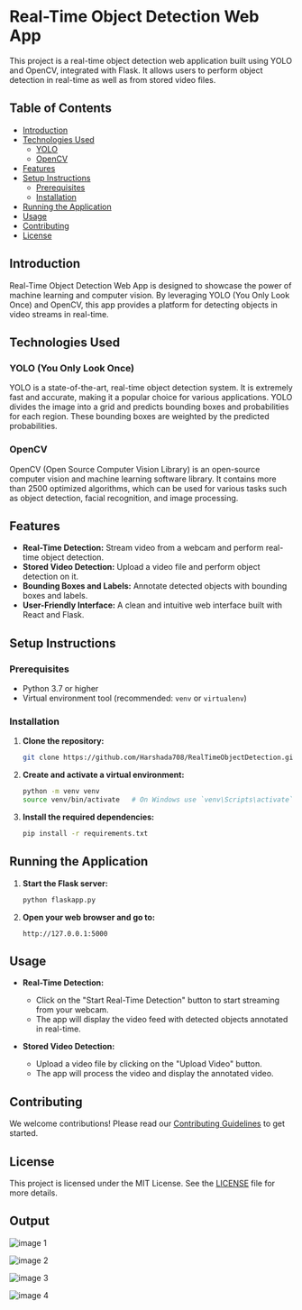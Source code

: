 # Real-Time Object Detection Web App

This project is a real-time object detection web application built using YOLO and OpenCV, integrated with Flask. It allows users to perform object detection in real-time as well as from stored video files.


## Table of Contents

- [Introduction](#introduction)
- [Technologies Used](#technologies-used)
  - [YOLO](#yolo)
  - [OpenCV](#opencv)
- [Features](#features)
- [Setup Instructions](#setup-instructions)
  - [Prerequisites](#prerequisites)
  - [Installation](#installation)
- [Running the Application](#running-the-application)
- [Usage](#usage)
- [Contributing](#contributing)
- [License](#license)

## Introduction

Real-Time Object Detection Web App is designed to showcase the power of machine learning and computer vision. By leveraging YOLO (You Only Look Once) and OpenCV, this app provides a platform for detecting objects in video streams in real-time.

## Technologies Used

### YOLO (You Only Look Once)

YOLO is a state-of-the-art, real-time object detection system. It is extremely fast and accurate, making it a popular choice for various applications. YOLO divides the image into a grid and predicts bounding boxes and probabilities for each region. These bounding boxes are weighted by the predicted probabilities.

### OpenCV

OpenCV (Open Source Computer Vision Library) is an open-source computer vision and machine learning software library. It contains more than 2500 optimized algorithms, which can be used for various tasks such as object detection, facial recognition, and image processing.

## Features

- **Real-Time Detection:** Stream video from a webcam and perform real-time object detection.
- **Stored Video Detection:** Upload a video file and perform object detection on it.
- **Bounding Boxes and Labels:** Annotate detected objects with bounding boxes and labels.
- **User-Friendly Interface:** A clean and intuitive web interface built with React and Flask.

## Setup Instructions

### Prerequisites

- Python 3.7 or higher
- Virtual environment tool (recommended: `venv` or `virtualenv`)

### Installation

1. **Clone the repository:**

    ```bash
    git clone https://github.com/Harshada708/RealTimeObjectDetection.git
    ```

2. **Create and activate a virtual environment:**

    ```bash
    python -m venv venv
    source venv/bin/activate   # On Windows use `venv\Scripts\activate`
    ```

3. **Install the required dependencies:**

    ```bash
    pip install -r requirements.txt
    ```

## Running the Application

1. **Start the Flask server:**

    ```bash
    python flaskapp.py
    ```

2. **Open your web browser and go to:**

    ```
    http://127.0.0.1:5000
    ```

## Usage

- **Real-Time Detection:**
  - Click on the "Start Real-Time Detection" button to start streaming from your webcam.
  - The app will display the video feed with detected objects annotated in real-time.

- **Stored Video Detection:**
  - Upload a video file by clicking on the "Upload Video" button.
  - The app will process the video and display the annotated video.

## Contributing

We welcome contributions! Please read our [Contributing Guidelines](CONTRIBUTING.md) to get started.

## License

This project is licensed under the MIT License. See the [LICENSE](LICENSE) file for more details.

## Output

![image 1](https://github.com/user-attachments/assets/b54690de-a6c9-4cb3-8d4b-584c6e0e3d29)

![image 2](https://github.com/user-attachments/assets/c2aa86dd-ef97-4934-bd97-19798d33c081)



![image 3](https://github.com/user-attachments/assets/23c22bb3-f247-47fe-a95c-b6dcfb58c28c)

![image 4](https://github.com/user-attachments/assets/0a03f9cc-fd5f-4764-8b6c-b97c28ee90ae)

